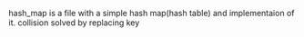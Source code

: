 hash_map is a file with a simple hash map(hash table) and implementaion of it. collision solved by replacing key
